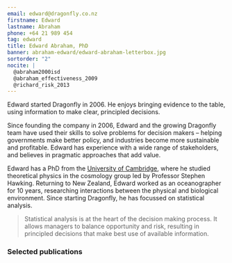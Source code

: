 ```yaml
---
email: edward@dragonfly.co.nz
firstname: Edward
lastname: Abraham
phone: +64 21 989 454
tag: edward
title: Edward Abraham, PhD
banner: abraham-edward/edward-abraham-letterbox.jpg
sortorder: "2"
nocite: |
  @abraham2000isd
  @abraham_effectiveness_2009
  @richard_risk_2013
---
```


Edward started Dragonfly in 2006. He enjoys bringing evidence to the
table, using information to make clear, principled decisions. 
<!--more-->

Since founding the company in 2006, Edward and the growing Dragonfly team have used their skills to
solve problems for decision makers – helping governments make better policy, and industries become more sustainable and profitable. Edward has experience with a wide range of stakeholders, and believes
in pragmatic approaches that add value.

Edward has a PhD from the [University of 
Cambridge](http://www.ctc.cam.ac.uk/), where he studied theoretical physics in the cosmology
group led by Professor Stephen Hawking. Returning to New Zealand, Edward worked as an oceanographer for 10 years, researching interactions between
the physical and biological environment. Since starting Dragonfly, he has focussed on statistical analysis.

> Statistical analysis is at the heart of the decision making process. It 
> allows managers to balance opportunity and risk, 
> resulting in principled decisions that make best use of available information.

### Selected publications

